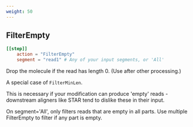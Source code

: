 ```yaml
---
weight: 50
---
```

## FilterEmpty


```toml
[[step]]
    action = "FilterEmpty"
    segment = "read1" # Any of your input segments, or 'All'
```

Drop the molecule if the read has length 0.
(Use after other processing.)

A special case of `FilterMinLen`.

This is necessary if your modification can produce 'empty'
reads - downstream aligners like STAR tend to dislike these in their input.

On segment='All', only filters reads that are empty in all parts.
Use multiple FilterEmpty to filter if any part is empty.
